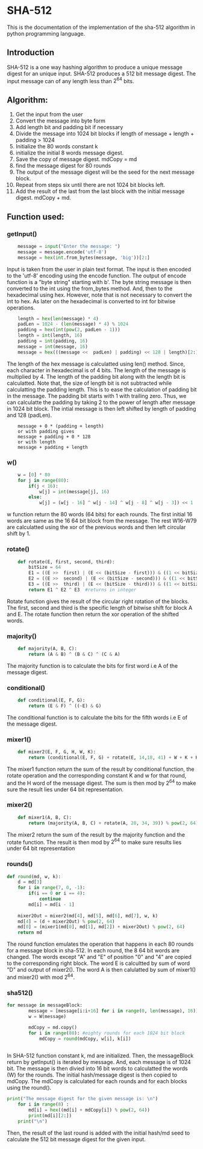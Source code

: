 # SHA-512
This is the documentation of the implementation of the sha-512 algorithm in python programming language.

## Introduction
SHA-512 is a one way hashing algorithm to produce a unique message digest for an unique input.
SHA-512 produces a 512 bit message digest. The input message can of any length less  than $2^{64}$ bits. 

## Algorithm:
1.  Get the input from the user
2.  Convert the message into byte form
3.  Add length bit and padding bit if necessary
4. Divide the message into 1024 bit blocks if length of message + length + padding > 1024
5. Initialize the 80 words constant k
6. initialize the initial 8 words message digest.
7. Save the copy of message digest. mdCopy = md
8.  find the message digest for 80 rounds
9.  The output of the message digest will be the seed for the next message block.
10. Repeat from steps six until there are not 1024 bit blocks left.
11. Add the result of the last from the last block with the initial message digest. mdCopy + md. 

## Function used:

### getInput()

```python
    message = input("Enter the message: ") 
    message = message.encode('utf-8')
    message = hex(int.from_bytes(message, 'big'))[2:]
```
Input is taken from the user in plain text format. The input is then encoded to the 'utf-8' encoding using the encode function. The output of encode function is a "byte string" starting with b'. The byte string message is then converted to the int using the from_bytes method. And, then to the hexadecimal using hex. However, note that is not necessary to convert the int to hex. As later on the hexadecimal is converted to int for bitwise operations.

```python
    length = hex(len(message) * 4)
    padLen = 1024 - (len(message) * 4) % 1024
    padding = hex(int(pow(2, padLen - 1)))
    length = int(length, 16)
    padding = int(padding, 16)
    message = int(message, 16)
    message = hex(((message <<  padLen) | padding) << 128 | length)[2:]
```
The length of the hex message is calculatted using len() method. Since, each character in hexadecimal is of 4 bits. The length of the message is multiplied by 4. The length of the padding bit along with the length bit is calculatted. Note that, the size of length bit is not subtracted while calculatting the padding length. This is to ease the calculation of padding bit in the message. The padding bit starts with 1 with trailing zero. Thus, we can calculatte the padding by taking 2 to the power of length after message in 1024 bit block. The intial message is then left shifted by length of padding and 128 (padLen).
```
    message + 0 * (padding + length)
    or with padding gives 
    message + padding + 0 * 128
    or with length
    message + padding + length 
```

### w()
```python
    w = [0] * 80
    for j in range(80):
        if(j < 16):
            w[j] = int(message[j], 16)
        else:
            w[j] = (w[j - 16] ^ w[j - 14] ^ w[j - 8] ^ w[j - 3]) << 1 | (w[j - 16] ^ w[j - 14] ^ w[j - 8] ^ w[j - 3]) >> 63
```
w function return the 80 words (64 bits) for each rounds. The first initial 16 words are same as the 16 64 bit block from the message. The rest W16-W79 are calculatted using the xor of the previous words and then left circular shift by 1.


### rotate()

```python
    def rotate(E, first, second, third):
        bitSize = 64
        E1 = ((E >>  first) | (E << (bitSize - first))) & ((1 << bitSize) - 1) 
        E2 = ((E >>  second) | (E << (bitSize - second))) & ((1 << bitSize) - 1)
        E3 = ((E >>  third) | (E << (bitSize - third))) & ((1 << bitSize) - 1)
        return E1 ^ E2 ^ E3  #returns in integer
```

Rotate function gives the result of the circular right rotation of the blocks. The first, second and third is the specific length of bitwise shift for block A and E. The rotate function then return the xor operation of the shifted words.

### majority()
```python
    def majority(A, B, C):
        return (A & B) ^ (B & C) ^ (C & A)
```
The majority function is to calculate the bits for first word i.e A of the message digest.

### conditional()
```python
    def conditional(E, F, G):
        return (E & F) ^ ((~E) & G)
```
The conditional function is to calculate the bits for the fifth words i.e E of the message digest.

### mixer1()
```python
    def mixer2(E, F, G, H, W, K):
        return (conditional(E, F, G) + rotate(E, 14,18, 41) + W + K + H) % pow(2, 64) 
```
The mixer1 function return the sum of the result by conditional function, the rotate operation and the corresponding constant K and w for that round, and the H word of the message digest. The sum is then mod by $2^{64}$ to make sure the result lies under 64 bit representation.

### mixer2()
```python
    def mixer1(A, B, C):
        return (majority(A, B, C) + rotate(A, 28, 34, 39)) % pow(2, 64)  
```
The mixer2 return the sum of the result by the majority function and the rotate function. The result is then mod by $2^{64}$ to make sure results lies under 64 bit representation

### rounds()
```python
def round(md, w, k):
    d = md[3]
    for i in range(7, 0, -1): 
        if(i == 0 or i == 4):
            continue
        md[i] = md[i - 1]
        
    mixer2Out = mixer2(md[4], md[5], md[6], md[7], w, k)
    md[4] = (d + mixer2Out) % pow(2, 64)    
    md[0] = (mixer1(md[0], md[1], md[2]) + mixer2Out) % pow(2, 64)
    return md
```
The round function emulates the operation that happens in each 80 rounds for a message block in sha-512. In each round, the 8 64 bit words are changed. The words except "A" and "E" of position "0" and "4" are copied to the corresponding right block. The word E is calcultted by sum of word "D" and output of mixer2(). The word A is then calulatted by sum of mixer1() and mixer2() with mod $2^{64}$. 

### sha512()

```python
for message in messageBlock:
        message = [message[i:i+16] for i in range(0, len(message), 16)] #dividing the message into 16 64 bit words to cal words for each round
        w = W(message)

        mdCopy = md.copy()
        for i in range(80): #eighty rounds for each 1024 bit block
            mdCopy = round(mdCopy, w[i], k[i])
        
```
In SHA-512 function constant k, md are initialized. Then, the messageBlock return by getInput() is iterated by message. And, each message is of 1024 bit. The message is then divied into 16 bit words to calculatted the words (W) for the rounds. The initial hash/message digest is then copied to mdCopy. The mdCopy is calculated for each rounds and for each blocks using the round(). 

```python
print("The message digest for the given message is: \n")
    for i in range(8) :
        md[i] = hex((md[i] + mdCopy[i]) % pow(2, 64))
        print(md[i][2:])
    print("\n")
```

Then, the result of the last round is added with the initial hash/md seed to calculate the 512 bit message digest for the given input. 


